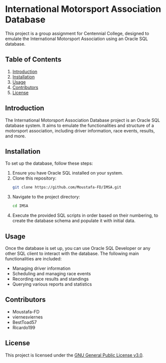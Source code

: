 # International Motorsport Association Database

This project is a group assignment for Centennial College, designed to emulate the International Motorsport Association using an Oracle SQL database.

## Table of Contents

1. [Introduction](#introduction)
2. [Installation](#installation)
3. [Usage](#usage)
4. [Contributors](#contributors)
5. [License](#license)

## Introduction

The International Motorsport Association Database project is an Oracle SQL database system. It aims to emulate the functionalities and structure of a motorsport association, including driver information, race events, results, and more.

## Installation

To set up the database, follow these steps:

1. Ensure you have Oracle SQL installed on your system.
2. Clone this repository:
    ```sh
    git clone https://github.com/Moustafa-FD/IMSA.git
    ```
3. Navigate to the project directory:
    ```sh
    cd IMSA
    ```
4. Execute the provided SQL scripts in order based on their numbering, to create the database schema and populate it with initial data.

## Usage

Once the database is set up, you can use Oracle SQL Developer or any other SQL client to interact with the database. The following main functionalities are included:

- Managing driver information
- Scheduling and managing race events
- Recording race results and standings
- Querying various reports and statistics

## Contributors

- Moustafa-FD
- viernesviernes
- BestToad57
- Ricardo199

## License

This project is licensed under the [GNU General Public License v3.0](LICENSE).
